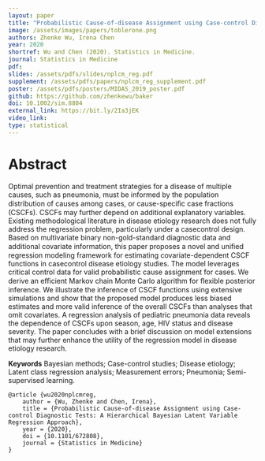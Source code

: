 ```yaml
---
layout: paper
title: "Probabilistic Cause-of-disease Assignment using Case-control Diagnostic Tests - A Hierarchcial Bayesian Latent Variable Regression Approach"
image: /assets/images/papers/toblerone.png
authors: Zhenke Wu, Irena Chen
year: 2020
shortref: Wu and Chen (2020). Statistics in Medicine. 
journal: Statistics in Medicine
pdf: 
slides: /assets/pdfs/slides/nplcm_reg.pdf
supplement: /assets/pdfs/papers/nplcm_reg_supplement.pdf  
poster: /assets/pdfs/posters/MIDAS_2019_poster.pdf
github: https://github.com/zhenkewu/baker
doi: 10.1002/sim.8804
external_link: https://bit.ly/2Ia3jEK
video_link: 
type: statistical
---
```


# Abstract

Optimal prevention and treatment strategies for a disease of multiple causes, such as pneumonia, must be informed by the population distribution of causes among cases, or cause-speciﬁc case fractions (CSCFs). CSCFs may further depend on additional explanatory variables. Existing methodological literature in disease etiology research does not fully address the regression problem, particularly under a casecontrol design. Based on multivariate binary non-gold-standard diagnostic data and additional covariate information, this paper proposes a novel and uniﬁed regression modeling framework for estimating covariate-dependent CSCF functions in casecontrol disease etiology studies. The model leverages critical control data for valid probabilistic cause assignment for cases. We derive an eﬃcient Markov chain Monte Carlo algorithm for ﬂexible posterior inference. We illustrate the inference of CSCF functions using extensive simulations and show that the proposed model produces less biased estimates and more valid inference of the overall CSCFs than analyses that omit covariates. A regression analysis of pediatric pneumonia data reveals the dependence of CSCFs upon season, age, HIV status and disease severity. The paper concludes with a brief discussion on model extensions that may further enhance the utility of the regression model in disease etiology research.

**Keywords** Bayesian methods; Case-control studies; Disease etiology; Latent class regression analysis; Measurement errors; Pneumonia; Semi-supervised learning.


```
@article {wu2020nplcmreg,
	author = {Wu, Zhenke and Chen, Irena},
	title = {Probabilistic Cause-of-disease Assignment using Case-control Diagnostic Tests: A Hierarchical Bayesian Latent Variable Regression Approach},
	year = {2020},
	doi = {10.1101/672808},
	journal = {Statistics in Medicine}
}
```